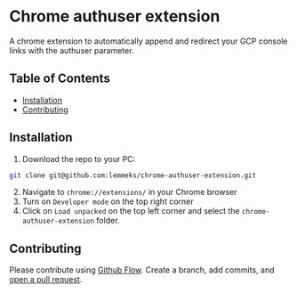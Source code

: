 # Chrome authuser extension

A chrome extension to automatically append and redirect your GCP console links with the authuser parameter. 

## Table of Contents

- [Installation](#installation)
- [Contributing](#contributing)

## Installation

1. Download the repo to your PC:

```sh
git clone git@github.com:lemmeks/chrome-authuser-extension.git
```

2. Navigate to `chrome://extensions/` in your Chrome browser
3. Turn on `Developer mode` on the top right corner
4. Click on `Load unpacked` on the top left corner and select the `chrome-authuser-extension` folder.


## Contributing

Please contribute using [Github Flow](https://guides.github.com/introduction/flow/). Create a branch, add commits, and [open a pull request](https://github.com/lemmeks/chrome-authuser-extension/compare/).
